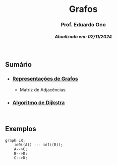 <h1 align="center">Grafos</h1>
<h3 align="center">Prof. Eduardo Ono</h3>
<h5 align="center">Atualizado em: 02/11/2024</h5>

&nbsp;

## Sumário

* ### [Representações de Grafos](./representacoes-de-grafos/)

  * Matriz de Adjacências

* ### [Algoritmo de Dijkstra](./algoritmo-de-dijkstra/)

&nbsp;

## Exemplos

```mermaid
graph LR;
    id0((A)) --- id1((B));
    A-->C;
    B-->D;
    C-->D;
```

&nbsp;
